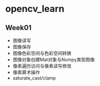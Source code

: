 # opencv_learn
## Week01
- 图像读写
- 图像保存
- 图像色彩空间与色彩空间转换
- 图像对象创建Mat对象与Numpy类型图像
- 像素遍历访问与像素读写修改
- 像素算术操作
- saturate_cast/clamp